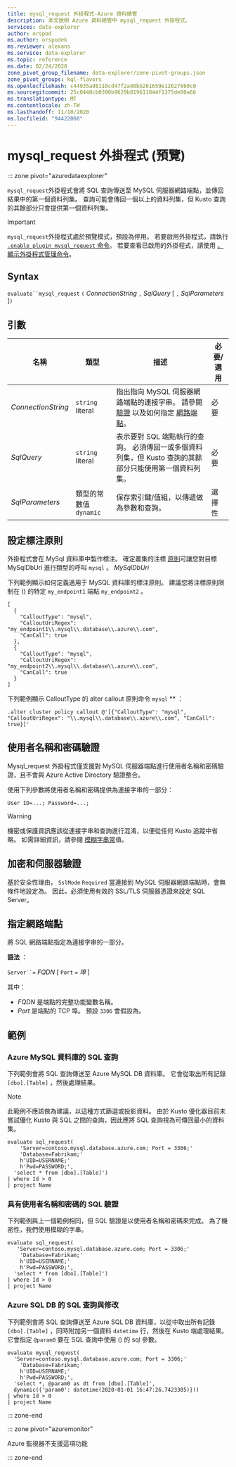 ```yaml
---
title: mysql_request 外掛程式-Azure 資料總管
description: 本文說明 Azure 資料總管中 mysql_request 外掛程式。
services: data-explorer
author: orspod
ms.author: orspodek
ms.reviewer: alexans
ms.service: data-explorer
ms.topic: reference
ms.date: 02/24/2020
zone_pivot_group_filename: data-explorer/zone-pivot-groups.json
zone_pivot_groups: kql-flavors
ms.openlocfilehash: c44935a98110cd47f2a40bb261659e12627860c0
ms.sourcegitcommit: 25c0440cb0390b9629b819611844f1375de00a66
ms.translationtype: MT
ms.contentlocale: zh-TW
ms.lasthandoff: 11/10/2020
ms.locfileid: "94422060"
---
```

# <a name="mysql_request-plugin-preview"></a>mysql_request 外掛程式 (預覽) 

::: zone pivot="azuredataexplorer"

`mysql_request`外掛程式會將 SQL 查詢傳送至 MySQL 伺服器網路端點，並傳回結果中的第一個資料列集。 查詢可能會傳回一個以上的資料列集，但 Kusto 查詢的其餘部分只會提供第一個資料列集。

> [!IMPORTANT]
> `mysql_request`外掛程式處於預覽模式，預設為停用。
> 若要啟用外掛程式，請執行[ `.enable plugin mysql_request` 命令](../management/enable-plugin.md)。 若要查看已啟用的外掛程式，請使用 [。顯示外掛程式管理命令](../management/show-plugins.md)。

## <a name="syntax"></a>Syntax

`evaluate``mysql_request` `(` *ConnectionString* `,` *SqlQuery* [ `,` *SqlParameters* ]`)`

## <a name="arguments"></a>引數

名稱 | 類型 | 描述 | 必要/選用 |
---|---|---|---
| *ConnectionString* | `string` literal | 指出指向 MySQL 伺服器網路端點的連接字串。 請參閱 [驗證](#username-and-password-authentication) 以及如何指定 [網路端點](#specify-the-network-endpoint)。 | 必要 |
| *SqlQuery* | `string` literal | 表示要對 SQL 端點執行的查詢。 必須傳回一或多個資料列集，但 Kusto 查詢的其餘部分只能使用第一個資料列集。 | 必要|
| *SqlParameters* | 類型的常數值 `dynamic` | 保存索引鍵/值組，以傳遞做為參數和查詢。 | 選擇性 |

## <a name="set-callout-policy"></a>設定標注原則

外掛程式會在 MySql 資料庫中製作標注。 確定叢集的注標 [原則](../management/calloutpolicy.md)可讓您對目標 MySqlDbUri 進行類型的呼叫 `mysql` 。 *MySqlDbUri*

下列範例顯示如何定義適用于 MySQL 資料庫的標注原則。 建議您將注標原則限制在 () 的特定 `my_endpoint1` 端點 `my_endpoint2` 。

```kusto
[
  {
    "CalloutType": "mysql",
    "CalloutUriRegex": "my_endpoint1\\.mysql\\.database\\.azure\\.com",
    "CanCall": true
  },
  {
    "CalloutType": "mysql",
    "CalloutUriRegex": "my_endpoint2\\.mysql\\.database\\.azure\\.com",
    "CanCall": true
  }
]
```

下列範例顯示 CalloutType 的 alter callout 原則命令 `mysql` ** ：

```kusto
.alter cluster policy callout @'[{"CalloutType": "mysql", "CalloutUriRegex": "\\.mysql\\.database\\.azure\\.com", "CanCall": true}]'
```

## <a name="username-and-password-authentication"></a>使用者名稱和密碼驗證

Mysql_request 外掛程式僅支援對 MySQL 伺服器端點進行使用者名稱和密碼驗證，且不會與 Azure Active Directory 驗證整合。 

使用下列參數將使用者名稱和密碼提供為連接字串的一部分：

`User ID=...; Password=...;`
    
> [!WARNING]
> 機密或保護資訊應該從連接字串和查詢進行混淆，以便從任何 Kusto 追蹤中省略。 如需詳細資訊，請參閱 [模糊字串常](scalar-data-types/string.md#obfuscated-string-literals)值。

## <a name="encryption-and-server-validation"></a>加密和伺服器驗證

基於安全性理由， `SslMode` `Required` 當連接到 MySQL 伺服器網路端點時，會無條件地設定為。 因此，必須使用有效的 SSL/TLS 伺服器憑證來設定 SQL Server。

## <a name="specify-the-network-endpoint"></a>指定網路端點

將 SQL 網路端點指定為連接字串的一部分。

**語法** ：

`Server``=` *FQDN* [ `Port` `=` *埠* ]

其中：

* *FQDN* 是端點的完整功能變數名稱。
* *Port* 是端點的 TCP 埠。 預設 `3306` 會假設為。

## <a name="examples"></a>範例


### <a name="sql-query-to-azure-mysql-db"></a>Azure MySQL 資料庫的 SQL 查詢

下列範例會將 SQL 查詢傳送至 Azure MySQL DB 資料庫。 它會從取出所有記錄 `[dbo].[Table]` ，然後處理結果。

> [!NOTE]
> 此範例不應該做為建議，以這種方式篩選或投影資料。 由於 Kusto 優化器目前未嘗試優化 Kusto 與 SQL 之間的查詢，因此應將 SQL 查詢視為可傳回最小的資料集。

```kusto
evaluate sql_request(
    'Server=contoso.mysql.database.azure.com; Port = 3306;'
    'Database=Fabrikam;'
    h'UID=USERNAME;'
    h'Pwd=PASSWORD;', 
  'select * from [dbo].[Table]')
| where Id > 0
| project Name
```

### <a name="sql-authentication-with-username-and-password"></a>具有使用者名稱和密碼的 SQL 驗證

下列範例與上一個範例相同，但 SQL 驗證是以使用者名稱和密碼來完成。 為了機密性，我們使用模糊的字串。

```kusto
evaluate sql_request(
   'Server=contoso.mysql.database.azure.com; Port = 3306;'
    'Database=Fabrikam;'
    h'UID=USERNAME;'
    h'Pwd=PASSWORD;', 
  'select * from [dbo].[Table]')
| where Id > 0
| project Name
```

### <a name="sql-query-to-azure-sql-db-with-modifications"></a>Azure SQL DB 的 SQL 查詢與修改

下列範例會將 SQL 查詢傳送至 Azure SQL DB 資料庫，以從中取出所有記錄 `[dbo].[Table]` ，同時附加另一個資料 `datetime` 行，然後在 Kusto 端處理結果。
它會指定 `@param0` 要在 SQL 查詢中使用 () 的 sql 參數。

```kusto
evaluate mysql_request(
  'Server=contoso.mysql.database.azure.com; Port = 3306;'
    'Database=Fabrikam;'
    h'UID=USERNAME;'
    h'Pwd=PASSWORD;', 
  'select *, @param0 as dt from [dbo].[Table]',
  dynamic({'param0': datetime(2020-01-01 16:47:26.7423305)}))
| where Id > 0
| project Name
```

::: zone-end

::: zone pivot="azuremonitor"

Azure 監視器不支援這項功能

::: zone-end
